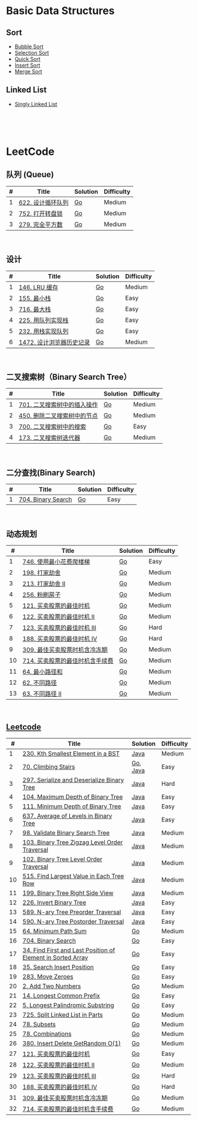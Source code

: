 # Basic Data Structures

## Sort

- [Bubble Sort](datastructure/sort/bubble-sort/bubble_sort.go)
- [Selection Sort](datastructure/sort/select-sort/select_sort.go)
- [Quick Sort](datastructure/sort/quick-sort/quick_sort_in_place.go)
- [Insert Sort](datastructure/sort/insert-sort/insert_sort.go)
- [Merge Sort](datastructure/sort/merge-sort/merge_sort.go)

## Linked List

- [Singly Linked List](datastructure/linkedlist/singly_linked_list.go)

</br>
</br>
</br>

# LeetCode

## 队列 (Queue)

| #   | Title                                                                        | Solution                                           | Difficulty |
| --- | ---------------------------------------------------------------------------- | -------------------------------------------------- | ---------- |
| 1   | [622. 设计循环队列](https://leetcode-cn.com/problems/design-circular-queue/) | [Go](go/622-design-circular-queue/circle_queue.go) | Medium     |
| 2   | [752. 打开转盘锁](https://leetcode-cn.com/problems/open-the-lock/)           | [Go](go/752-open-the-lock/open_lock.go)            | Medium     |
| 3   | [279. 完全平方数](https://leetcode-cn.com/problems/perfect-squares/)         | [Go](go/279-perfect-squares/perfect_squares.go)    | Medium     |

<br/>

## 设计

| #   | Title                                                                                | Solution                                                        | Difficulty |
| --- | ------------------------------------------------------------------------------------ | --------------------------------------------------------------- | ---------- |
| 1   | [146. LRU 缓存](https://leetcode-cn.com/problems/lru-cache/)                         | [Go](./go/146-lru-cache/lru_cache.go)                           | Medium     |
| 2   | [155. 最小栈](https://leetcode-cn.com/problems/min-stack/)                           | [Go](go/155-min-stack/min_stack.go)                             | Easy       |
| 3   | [716. 最大栈](https://leetcode-cn.com/problems/max-stack/)                           | [Go](go/716-max-stack/max_stack.go)                             | Easy       |
| 4   | [225. 用队列实现栈](https://leetcode-cn.com/problems/implement-stack-using-queues/)  | [Go](go/225-implement-stack-using-queues/stack_using_queues.go) | Easy       |
| 5   | [232. 用栈实现队列](https://leetcode-cn.com/problems/implement-queue-using-stacks/)  | [Go](go/232-implement-queue-using-stacks/queue_using_stack.go)  | Easy       |
| 6   | [1472. 设计浏览器历史记录](https://leetcode-cn.com/problems/design-browser-history/) | [Go](go/1472-design-browser-history/broser_history.go)          | Medium     |

<br/>

## 二叉搜索树（Binary Search Tree）

| #   | Title                                                                                             | Solution                                                        | Difficulty |
| --- | ------------------------------------------------------------------------------------------------- | --------------------------------------------------------------- | ---------- |
| 1   | [701. 二叉搜索树中的插入操作](https://leetcode-cn.com/problems/insert-into-a-binary-search-tree/) | [Go](go/701-insert-into-a-binary-search-tree/insert_bst.go)     | Medium     |
| 2   | [450. 删除二叉搜索树中的节点](https://leetcode-cn.com/problems/delete-node-in-a-bst/)             | [Go](go/450-delete-node-in-a-bst/delete_bst.go)                 | Medium     |
| 3   | [700. 二叉搜索树中的搜索](https://leetcode-cn.com/problems/search-in-a-binary-search-tree/)       | [Go](go/700-search-in-a-binary-search-tree/search_bst.go)       | Easy       |
| 4   | [173. 二叉搜索树迭代器](https://leetcode-cn.com/problems/binary-search-tree-iterator/)            | [Go](go/225-implement-stack-using-queues/stack_using_queues.go) | Medium     |

<br/>

## 二分查找(Binary Search)

| #   | Title                                                                 | Solution                                        | Difficulty |
| --- | --------------------------------------------------------------------- | ----------------------------------------------- | ---------- |
| 1   | [704. Binary Search](https://leetcode-cn.com/problems/binary-search/) | [Go](src/go/704-binary-search/binary_search.go) | Easy       |

<br/>

## 动态规划

| #   | Title                                                                                                                     | Solution                                                                            | Difficulty |
| --- | ------------------------------------------------------------------------------------------------------------------------- | ----------------------------------------------------------------------------------- | ---------- |
| 1   | [746. 使用最小花费爬楼梯](https://leetcode-cn.com/problems/min-cost-climbing-stairs/)                                     | [Go](go/746-min-cost-climbing-stairs/min_stairs.go)                                 | Easy       |
| 2   | [198. 打家劫舍](https://leetcode-cn.com/problems/house-robber/)                                                           | [Go](go/198-house-robber/robber.go)                                                 | Medium     |
| 3   | [213. 打家劫舍 II](https://leetcode-cn.com/problems/house-robber-ii/)                                                     | [Go](go/213-house-robber-ii/robber_next.go)                                         | Medium     |
| 4   | [256. 粉刷房子](https://leetcode-cn.com/problems/paint-house/)                                                            | [Go](go/256-paint-house/paint_house.go)                                             | Medium     |
| 5   | [121. 买卖股票的最佳时机](https://leetcode-cn.com/problems/best-time-to-buy-and-sell-stock/)                              | [Go](go/121-best-time-to-buy-and-sell-stock/sell_stock.go)                          | Medium     |
| 6   | [122. 买卖股票的最佳时机 II](https://leetcode-cn.com/problems/best-time-to-buy-and-sell-stock-ii/)                        | [Go](go/122-best-time-to-buy-and-sell-stock-ii/sell_stock_ii.go)                    | Medium     |
| 7   | [123. 买卖股票的最佳时机 III](https://leetcode-cn.com/problems/best-time-to-buy-and-sell-stock-iii/)                      | [Go](go/123-best-time-to-buy-and-sell-stock-iii/sell_stock_iii.go)                  | Hard       |
| 8   | [188. 买卖股票的最佳时机 IV](https://leetcode-cn.com/problems/best-time-to-buy-and-sell-stock-iv/)                        | [Go](go/188-best-time-to-buy-and-sell-stock-iv/sell_stock_iv.go)                    | Hard       |
| 9   | [309. 最佳买卖股票时机含冷冻期](https://leetcode-cn.com/problems/best-time-to-buy-and-sell-stock-with-cooldown/)          | [Go](go/309-best-time-to-buy-and-sell-stock-with-cooldown/sell_stock_cooldown.go)   | Medium     |
| 10  | [714. 买卖股票的最佳时机含手续费](https://leetcode-cn.com/problems/best-time-to-buy-and-sell-stock-with-transaction-fee/) | [Go](go/714-best-time-to-buy-and-sell-stock-with-transaction-fee/sell_stock_fee.go) | Medium     |
| 11  | [64. 最小路径和](https://leetcode-cn.com/problems/minimum-path-sum/)                                                      | [Go](go/64-minimum-path-sum/min_path_sum.go)                                        | Medium     |
| 12  | [62. 不同路径](https://leetcode-cn.com/problems/minimum-path-sum/)                                                        | [Go](go/62-unique-paths/unique_path.go)                                             | Medium     |
| 13  | [63. 不同路径 II](https://leetcode-cn.com/problems/unique-paths-ii/)                                                      | [Go](go/63-unique-paths-ii/unique_path_ii.go)                                       | Medium     |

<br />

## [Leetcode](https://leetcode.com/)

| #   | Title                                                                                                                                                    | Solution                                                                                     | Difficulty |
| --- | -------------------------------------------------------------------------------------------------------------------------------------------------------- | -------------------------------------------------------------------------------------------- | ---------- |
| 1   | [230. Kth Smallest Element in a BST](https://leetcode-cn.com/problems/kth-smallest-element-in-a-bst/)                                                    | [Java](java/230-kth-smallest-element-in-a-bst/KthSmallest.java)                              | Medium     |
| 2   | [70. Climbing Stairs](https://leetcode-cn.com/problems/climbing-stairs/)                                                                                 | [Go](go/70-climbing-stairs/climbStairs.go), [Java](java/70-climbing-stairs/climbStairs.java) | Easy       |
| 3   | [297. Serialize and Deserialize Binary Tree](https://leetcode-cn.com/problems/serialize-and-deserialize-binary-tree/)                                    | [Java](java/297-serialize-and-deserialize-binary-tree/Codec.java)                            | Hard       |
| 4   | [104. Maximum Depth of Binary Tree](https://leetcode-cn.com/problems/maximum-depth-of-binary-tree/)                                                      | [Java](java/104-maximum-depth-of-binary-tree/MaxDepth.java)                                  | Easy       |
| 5   | [111. Minimum Depth of Binary Tree](https://leetcode-cn.com/problems/minimum-depth-of-binary-tree/)                                                      | [Java](java/111-minimum-depth-of-binary-tree/MinDepth.java)                                  | Easy       |
| 6   | [637. Average of Levels in Binary Tree](https://leetcode-cn.com/problems/average-of-levels-in-binary-tree/)                                              | [Java](java/637-average-of-levels-in-binary-tree/AverageOfLevels.java)                       | Easy       |
| 7   | [98. Validate Binary Search Tree](https://leetcode-cn.com/problems/validate-binary-search-tree/)                                                         | [Java](java/98-validate-binary-search-tree/ValidBST.java)                                    | Medium     |
| 8   | [103. Binary Tree Zigzag Level Order Traversal](https://leetcode-cn.com/problems/binary-tree-zigzag-level-order-traversal/)                              | [Java](java/103-binary-tree-zigzag-level-order-traversal/ZigzagLevelOrder.java)              | Medium     |
| 9   | [102. Binary Tree Level Order Traversal](https://leetcode-cn.com/problems/binary-tree-level-order-traversal/)                                            | [Java](java/102-binary-tree-level-order-traversal/LevelOrder.java)                           | Medium     |
| 10  | [515. Find Largest Value in Each Tree Row](https://leetcode-cn.com/problems/find-largest-value-in-each-tree-row/)                                        | [Java](java/515-find-largest-value-in-each-tree-row/LargestValues.java)                      | Medium     |
| 11  | [199. Binary Tree Right Side View](https://leetcode-cn.com/problems/binary-tree-right-side-view/)                                                        | [Java](java/199-binary-tree-right-side-view/RightSideView.java)                              | Medium     |
| 12  | [226. Invert Binary Tree](https://leetcode-cn.com/problems/invert-binary-tree/)                                                                          | [Java](java/226-invert-binary-tree/InvertTree.java)                                          | Easy       |
| 13  | [589. N-ary Tree Preorder Traversal](https://leetcode-cn.com/problems/n-ary-tree-preorder-traversal/)                                                    | [Java](java/589-n-ary-tree-preorder-traversal/PreOrderTraversal.java)                        | Easy       |
| 14  | [590. N-ary Tree Postorder Traversal](https://leetcode-cn.com/problems/n-ary-tree-postorder-traversal/)                                                  | [Java](java/590-n-ary-tree-postorder-traversal/PostOrderTraversal.java)                      | Easy       |
| 15  | [64. Minimum Path Sum](https://leetcode-cn.com/problems/minimum-path-sum/)                                                                               | [Go](go/64-minimum-path-sum/min_path_sum.go)                                                 | Medium     |
| 16  | [704. Binary Search](https://leetcode-cn.com/problems/binary-search/)                                                                                    | [Go](src/go/704-binary-search/binary_search.go)                                              | Easy       |
| 17  | [34. Find First and Last Position of Element in Sorted Array](https://leetcode-cn.com/problems/find-first-and-last-position-of-element-in-sorted-array/) | [Go](go/34-find-first-and-last-position-of-element-in-sorted-array/SearchRange.go)           | Easy       |
| 18  | [35. Search Insert Position](https://leetcode-cn.com/problems/search-insert-position/)                                                                   | [Go](go/35-search-insert-position/SearchInsert.go)                                           | Easy       |
| 19  | [283. Move Zeroes](https://leetcode-cn.com/problems/move-zeroes/)                                                                                        | [Go](go/283-move-zeroes/MoveZeros.go)                                                        | Easy       |
| 20  | [2. Add Two Numbers](https://leetcode-cn.com/problems/add-two-numbers/)                                                                                  | [Go](go/2-add-two-numbers/AddTwoNumbers.go)                                                  | Medium     |
| 21  | [14. Longest Common Prefix](https://leetcode-cn.com/problems/longest-common-prefix/)                                                                     | [Go](go/14-longest-common-prefix/LongestCommonPrefix.go)                                     | Easy       |
| 22  | [5. Longest Palindromic Substring](https://leetcode-cn.com/problems/longest-palindromic-substring/)                                                      | [Go](go/5-longest-palindromic-substring/LongestPalindromicSubstring.go)                      | Easy       |
| 23  | [725. Split Linked List in Parts](https://leetcode-cn.com/problems/split-linked-list-in-parts/)                                                          | [Go](go/725-split-linked-list-in-parts/SplitLinkedListinParts.go)                            | Medium     |
| 24  | [78. Subsets](https://leetcode-cn.com/problems/subsets/)                                                                                                 | [Go](go/78-subsets/Subsets.go)                                                               | Medium     |
| 25  | [78. Combinations](https://leetcode-cn.com/problems/combinations/)                                                                                       | [Go](go/77-combinations/Combinations.go)                                                     | Medium     |
| 26  | [380. Insert Delete GetRandom O(1)](https://leetcode-cn.com/problems/insert-delete-getrandom-o1/)                                                        | [Go](go/380-insert-delete-getrandom/RandomizedSet.go)                                        | Medium     |
| 27  | [121. 买卖股票的最佳时机](https://leetcode-cn.com/problems/best-time-to-buy-and-sell-stock/)                                                             | [Go](go/121-best-time-to-buy-and-sell-stock/sell_stock.go)                                   | Easy       |
| 28  | [122. 买卖股票的最佳时机 II](https://leetcode-cn.com/problems/best-time-to-buy-and-sell-stock-ii/)                                                       | [Go](go/122-best-time-to-buy-and-sell-stock-ii/sell_stock_ii.go)                             | Medium     |
| 29  | [123. 买卖股票的最佳时机 III](https://leetcode-cn.com/problems/best-time-to-buy-and-sell-stock-iii/)                                                     | [Go](go/123-best-time-to-buy-and-sell-stock-iii/sell_stock_iii.go)                           | Hard       |
| 30  | [188. 买卖股票的最佳时机 IV](https://leetcode-cn.com/problems/best-time-to-buy-and-sell-stock-iv/)                                                       | [Go](go/188-best-time-to-buy-and-sell-stock-iv/sell_stock_iv.go)                             | Hard       |
| 31  | [309. 最佳买卖股票时机含冷冻期](https://leetcode-cn.com/problems/best-time-to-buy-and-sell-stock-with-cooldown/)                                         | [Go](go/309-best-time-to-buy-and-sell-stock-with-cooldown/sell_stock_cooldown.go)            | Medium     |
| 32  | [714. 买卖股票的最佳时机含手续费](https://leetcode-cn.com/problems/best-time-to-buy-and-sell-stock-with-transaction-fee/)                                | [Go](go/714-best-time-to-buy-and-sell-stock-with-transaction-fee/sell_stock_fee.go)          | Medium     |
